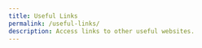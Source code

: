 ```yaml
---
title: Useful Links
permalink: /useful-links/
description: Access links to other useful websites.
---
```

